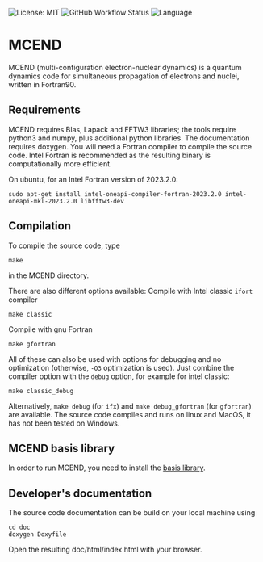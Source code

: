![License: MIT](https://img.shields.io/github/license/MCEND-hub/MCEND)
![GitHub Workflow Status](https://img.shields.io/github/actions/workflow/status/MCEND-hub/MCEND/CI.yml?branch=main)
![Language](https://img.shields.io/github/languages/top/MCEND-hub/MCEND)
# MCEND
MCEND (multi-configuration electron-nuclear dynamics) is a quantum dynamics code for simultaneous propagation of electrons and nuclei, written in Fortran90.

## Requirements
MCEND requires Blas, Lapack and FFTW3 libraries; the tools require python3 and numpy, plus additional python libraries. The documentation requires doxygen. You will need a Fortran compiler to compile the source code. Intel Fortran is recommended as the resulting binary is computationally more efficient.

On ubuntu, for an Intel Fortran version of 2023.2.0:
```
sudo apt-get install intel-oneapi-compiler-fortran-2023.2.0 intel-oneapi-mkl-2023.2.0 libfftw3-dev
```

## Compilation
To compile the source code, type
```
make
```
in the MCEND directory.

There are also different options available: Compile with Intel classic `ifort` compiler
```
make classic
```
Compile with gnu Fortran
```
make gfortran
```
All of these can also be used with options for debugging and no optimization (otherwise, `-O3` optimization is used). Just combine the compiler option with the `debug` option, for example for intel classic:
```
make classic_debug
```
Alternatively, `make debug` (for `ifx`) and `make debug_gfortran` (for `gfortran`) are available.
The source code compiles and runs on linux and MacOS, it has not been tested on Windows.

## MCEND basis library

In order to run MCEND, you need to install the [basis library]().

## Developer's documentation
The source code documentation can be build on your local machine using
```
cd doc
doxygen Doxyfile
```
Open the resulting doc/html/index.html with your browser. 
